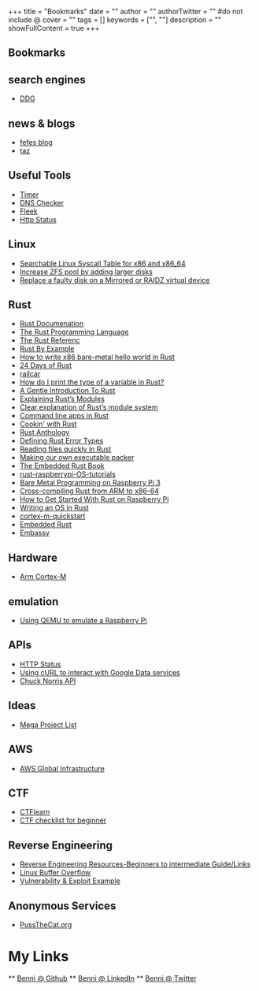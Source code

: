 +++
title = "Bookmarks"
date = ""
author = ""
authorTwitter = "" #do not include @
cover = ""
tags = []
keywords = ["", ""]
description = ""
showFullContent = true
+++

## Bookmarks

## search engines
* [DDG](https://duckduckgo.com/)

## news & blogs
* [fefes blog](http://blog.fefe.de)
* [taz](https://taz.de)

## Useful Tools
* [Timer](https://d1f28333hybq4l.cloudfront.net/timer.html)
* [DNS Checker](https://dnschecker.org)
* [Fleek](https://fleek.co)
* [Http Status](https://httpstat.us)

## Linux
* [Searchable Linux Syscall Table for x86 and x86_64](https://filippo.io/linux-syscall-table/)
* [Increase ZFS pool by adding larger disks](https://madaboutbrighton.net/articles/increase-zfs-pool-by-adding-larger-disks)
* [Replace a faulty disk on a Mirrored or RAIDZ virtual device](https://madaboutbrighton.net/articles/replace-disk-in-zfs-pool)

## Rust
* [Rust Documenation](https://doc.rust-lang.org/stable/)
* [The Rust Programming Language](https://doc.rust-lang.org/book/)
* [The Rust Referenc](https://doc.rust-lang.org/reference/)
* [Rust By Example](https://doc.rust-lang.org/rust-by-example/)
* [How to write x86 bare-metal hello world in Rust](https://yushiomote.org/posts/baremetal)
* [24 Days of Rust](https://zsiciarz.github.io/24daysofrust/)
* [railcar](https://github.com/oracle/railcar/tree/v1.0.0)
* [How do I print the type of a variable in Rust?](https://stackoverflow.com/questions/21747136/how-do-i-print-the-type-of-a-variable-in-rust/43508373#43508373)
* [A Gentle Introduction To Rust](https://stevedonovan.github.io/rust-gentle-intro/)
* [Explaining Rust’s Modules](https://betterprogramming.pub/explaining-rusts-modules-420d38eed6c5)
* [Clear explanation of Rust’s module system](http://www.sheshbabu.com/posts/rust-module-system/)
* [Command line apps in Rust](https://rust-cli.github.io/book)
* [Cookin' with Rust](https://rust-lang-nursery.github.io/rust-cookbook/)
* [Rust Anthology](https://brson.github.io/rust-anthology)
* [Defining Rust Error Types](https://www.philipdaniels.com/blog/2019/defining-rust-error-types/)
* [Reading files quickly in Rust](https://boyter.org/posts/reading-files-quickly-in-rust/)
* [Making our own executable packer](https://fasterthanli.me/series/making-our-own-executable-packer)
* [The Embedded Rust Book](https://docs.rust-embedded.org/)
* [rust-raspberrypi-OS-tutorials](https://github.com/rust-embedded/rust-raspberrypi-OS-tutorials)
* [Bare Metal Programming on Raspberry Pi 3](https://github.com/bztsrc/raspi3-tutorial)
* [Cross-compiling Rust from ARM to x86-64](https://burgers.io/cross-compile-rust-from-arm-to-x86-64)
* [How to Get Started With Rust on Raspberry Pi](https://www.makeuseof.com/tag/getting-started-rust-raspberry-pi/)
* [Writing an OS in Rust](https://os.phil-opp.com/)
* [cortex-m-quickstart](https://github.com/rust-embedded/cortex-m-quickstart)
* [Embedded Rust](https://github.com/rust-embedded/awesome-embedded-rust)
* [Embassy](https://github.com/embassy-rs/embassy/)

## Hardware
* [Arm Cortex-M](https://en.m.wikipedia.org/wiki/ARM_Cortex-M)

## emulation
* [Using QEMU to emulate a Raspberry Pi](https://blog.agchapman.com/using-qemu-to-emulate-a-raspberry-pi/)

## APIs
* [HTTP Status](https://httpstat.us/)
* [Using cURL to interact with Google Data services](https://developers.google.com/gdata/articles/using_cURL)
* [Chuck Norris API](https://api.chucknorris.io/)

## Ideas
* [Mega Project List](https://github.com/karan/Projects)

## AWS
* [AWS Global Infrastructure](https://aws.amazon.com/about-aws/global-infrastructure)

## CTF
* [CTFlearn](https://ctflearn.com)
* [CTF checklist for beginner](https://fareedfauzi.gitbook.io/ctf-checklist-for-beginner/)

## Reverse Engineering
* [Reverse Engineering Resources-Beginners to intermediate Guide/Links](https://bbinfosec.medium.com/reverse-engineering-resources-beginners-to-intermediate-guide-links-f64c207505ed)
* [Linux Buffer Overflow](https://samsclass.info/127/proj/lbuf1.htm)
* [Vulnerability & Exploit Example](https://www.tenouk.com/Bufferoverflowc/Bufferoverflow6.html)

## Anonymous Services
* [PussTheCat.org](https://pussthecat.org/)

# My Links
** [Benni @ Github](https://github.com/bboortz)
** [Benni @ LinkedIn](https://de.linkedin.com/in/benjamin-boortz-178924173)
** [Benni @ Twitter](https://twitter.com/benniBoortz)

